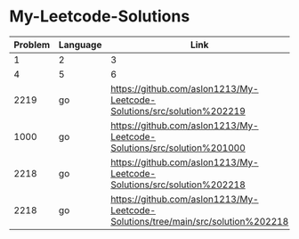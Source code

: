 # My-Leetcode-Solutions

| Problem | Language | Link |
| ------- | -------- | ---- |
| 1       | 2        | 3    |
| 4       | 5        | 6    |
| 2219 | go |https://github.com/aslon1213/My-Leetcode-Solutions/src/solution%202219 |
| 1000 | go |https://github.com/aslon1213/My-Leetcode-Solutions/src/solution%201000 |
| 2218 | go |https://github.com/aslon1213/My-Leetcode-Solutions/src/solution%202218 |
| 2218 | go |https://github.com/aslon1213/My-Leetcode-Solutions/tree/main/src/solution%202218 |
